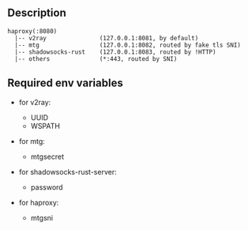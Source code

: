 ## Description

    haproxy(:8080)
      |-- v2ray               (127.0.0.1:8081, by default)
      |-- mtg                 (127.0.0.1:8082, routed by fake tls SNI)
      |-- shadowsocks-rust    (127.0.0.1:8083, routed by !HTTP)
      |-- others              (*:443, routed by SNI)


## Required env variables

- for v2ray:

  - UUID
  - WSPATH

- for mtg:

    - mtgsecret

- for shadowsocks-rust-server:

    - password

- for haproxy:
  
    - mtgsni
